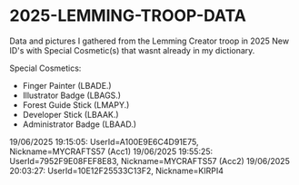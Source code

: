 # 2025-LEMMING-TROOP-DATA
Data and pictures I gathered from the Lemming Creator troop in 2025
New ID's with Special Cosmetic(s) that wasnt already in my dictionary.

Special Cosmetics:
- Finger Painter (LBADE.)
- Illustrator Badge (LBAGS.)
- Forest Guide Stick (LMAPY.)
- Developer Stick (LBAAK.)
- Administrator Badge (LBAAD.)

19/06/2025 19:15:05: UserId=A100E9E6C4D91E75, Nickname=MYCRAFTS57 (Acc1)
19/06/2025 19:55:25: UserId=7952F9E08FEF8E83, Nickname=MYCRAFTS57 (Acc2)
19/06/2025 20:03:27: UserId=10E12F25533C13F2, Nickname=KIRPI4

